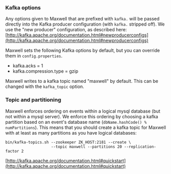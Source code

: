 ### Kafka options

Any options given to Maxwell that are prefixed with `kafka.` will be passed directly into the Kafka producer configuration
(with `kafka.` stripped off).  We use the "new producer" configuration, as described here:
[http://kafka.apache.org/documentation.html#newproducerconfigs](http://kafka.apache.org/documentation.html#newproducerconfigs)

Maxwell sets the following Kafka options by default, but you can override them in `config.properties`.

- kafka.acks = 1
- kafka.compression.type = gzip

Maxwell writes to a kafka topic named "maxwell" by default.  This can be changed with the `kafka_topic` option.

### Topic and partitioning

Maxwell enforces ordering on events within a logical mysql database (but not within a mysql server).  We enforce
this ordering by choosing a kafka partition based on an event's database name (`dbName.hashCode() % numPartitions`).
This means that you should create a kafka topic for Maxwell with at least as many partitions as you have logical databases:

```
bin/kafka-topics.sh --zookeeper ZK_HOST:2181 --create \
                    --topic maxwell --partitions 20 --replication-factor 2
```


[http://kafka.apache.org/documentation.html#quickstart](http://kafka.apache.org/documentation.html#quickstart)


<script>
  jQuery(document).ready(function () {
    jQuery("table").addClass("table table-condensed table-bordered table-hover");
  });
</script>
